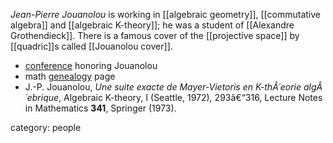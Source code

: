 _Jean-Pierre Jouanolou_ is working in [[algebraic geometry]], [[commutative algebra]] and [[algebraic K-theory]]; he was a student of [[Alexandre Grothendieck]]. There is a famous cover of the [[projective space]] by [[quadric]]s called [[Jouanolou cover]]. 

* [conference](http://www-sop.inria.fr/galaad/conf/jouanolou) honoring Jouanolou
* math [genealogy](http://genealogy.math.ndsu.nodak.edu/id.php?id=90399) page
* J.-P. Jouanolou, _Une suite exacte de Mayer-Vietoris en K-thÂ´eorie algÂ´ebrique_, Algebraic K-theory, I (Seattle, 1972), 293â€“316, Lecture Notes in Mathematics __341__, Springer (1973).

category: people